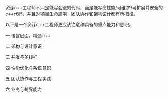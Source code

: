 资深c++工程师不只是能写会跑的代码，而是能写高性能/可维护/可扩展并安全的c++代码，并且对项目生命周期，团队协作和架构设计都有所把控。

以下是一个资深c++工程师更应该注意和具备的重点能力和意识。

一 语言层面，精通c++


二 架构与设计意识


三 并发与多线程


四 性能优化与系统意识


五 团队协作与工程实践


六 业务与跨界能力